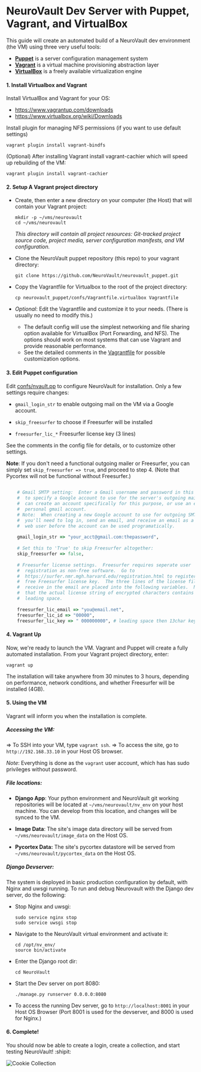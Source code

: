 # NeuroVault Dev Server with Puppet, Vagrant, and VirtualBox
This guide will create an automated build of a NeuroVault dev environment (the VM) using three very useful tools:

+ **[Puppet](http://puppetlabs.com/puppet/what-is-puppet)** is a server configuration management system
+ **[Vagrant](http://vagrantup.com)** is a virtual machine provisioning abstraction layer
+ **[VirtualBox](https://www.virtualbox.org/)** is a freely available virtualization engine

#### 1. Install Virtualbox and Vagrant
Install VirtualBox and Vagrant for your OS:

+ https://www.vagrantup.com/downloads
+ https://www.virtualbox.org/wiki/Downloads

Install plugin for managing NFS permissions (if you want to use default settings)

   ```
   vagrant plugin install vagrant-bindfs
   ```

(Optional) After installing Vagrant install vagrant-cachier which will speed up rebuilding of the VM:

   ```
   vagrant plugin install vagrant-cachier
   ```

#### 2. Setup A Vagrant project directory
+ Create, then enter a new directory on your computer (the Host) that will contain your Vagrant project:

    ```
    mkdir -p ~/vms/neurovault
    cd ~/vms/neurovault
    ```

    _This directory will contain all project resources:  Git-tracked project source code, project media, server configuration manifests, and VM configuration._

+ Clone the NeuroVault puppet repository (this repo) to your vagrant directory:

    ```
    git clone https://github.com/NeuroVault/neurovault_puppet.git
    ```

+ Copy the Vagrantfile for Virtualbox to the root of the project directory:

    ```
    cp neurovault_puppet/confs/Vagrantfile.virtualbox Vagrantfile
    ```

+ _Optional_: Edit the Vagrantfile and customize it to your needs.  (There is usually no need to modify this.)
    -  The default config will use the simplest networking and file sharing option available for VirtualBox (Port Forwarding, and NFS).  The options should work on most systems that can use Vagrant and provide reasonable performance.
    - See the detailed comments in the [Vagrantfile](../confs/Vagrantfile.virtualbox) for possible customization options.

#### 3. Edit Puppet configuration

Edit [confs/nvault.pp](../confs/nvault.pp) to configure NeuroVault for installation.  Only a few settings require changes:

- `gmail_login_str`    to enable outgoing mail on the VM via a Google account.

- `skip_freesurfer`    to choose if Freesurfer will be installed

- `freesurfer_lic_*`    Freesurfer license key (3 lines)
 
See the comments in the config file for details, or to customize other settings.

__Note__:  If you don't need a functional outgoing mailer or Freesurfer, you can simply set `skip_freesurfer => true`, and proceed to step 4.  (Note that Pycortex will not be functional without Freesurfer.)


```ruby
    
    # Gmail SMTP setting:  Enter a Gmail username and password in this format
    #  to specify a Google account to use for the server's outgoing mail.  You
    #  can create an account specifically for this purpose, or use an existing
    #  personal gmail account.
    # Note:  When creating a new Google account to use for outgoing SMTP,
    #  you'll need to log in, send an email, and receive an email as a normal
    #  web user before the account can be used programatically.
    
    gmail_login_str => "your_acct@gmail.com:thepassword",
    
    # Set this to 'True' to skip Freesurfer altogether:
    skip_freesurfer => false,
    
    # Freesurfer license settings.  Freesurfer requires seperate user
    #  registration as non-free software.  Go to
    #  https://surfer.nmr.mgh.harvard.edu/registration.html to register for a
    #  free Freesurfer license key.  The three lines of the license file you
    #  receive in the email are placed into the following variables.  Note
    #  that the actual license string of encrypted characters contains a
    #  leading space.
    
    freesurfer_lic_email => "you@email.net",
    freesurfer_lic_id => "00000",
    freesurfer_lic_key => " 000000000", # leading space then 13char key

```


#### 4. Vagrant Up
Now, we're ready to launch the VM.  Vagrant and Puppet will create a fully automated installation.  From your Vagrant project directory, enter:

    vagrant up

The installation will take anywhere from 30 minutes to 3 hours, depending on performance, network conditions, and whether Freesurfer will be installed (4GB).

#### 5. Using the VM

Vagrant will inform you when the installation is complete.

##### Accessing the VM:

=> To SSH into your VM, type `vagrant ssh`.
=> To access the site, go to `http://192.168.33.10` in your Host OS browser.

_Note_: Everything is done as the `vagrant` user account, which has has sudo privileges without password.  

##### File locations:

+ **Django App**: Your python environment and NeuroVault git working repositories will be located at `~/vms/neurovault/nv_env` on your host machine.  You can develop from this location, and changes will be synced to the VM.

+ **Image Data**:  The site's image data directory will be served from `~/vms/neurovault/image_data` on the Host OS.

+ **Pycortex Data:** The site's pycortex datastore will be served from `~/vms/neurovault/pycortex_data` on the Host OS.  


##### Django Devserver:
The system is deployed in basic production configuration by default, with Nginx and uwsgi running.  To run and debug Neurovault with the Django dev server, do the following:

+ Stop Nginx and uwsgi:

    ```
    sudo service nginx stop
    sudo service uwsgi stop
    ```

+ Navigate to the NeuroVault virtual environment and activate it:

    ```
    cd /opt/nv_env/
    source bin/activate
    ```

+ Enter the Django root dir:

    ```
    cd NeuroVault
    ```

+ Start the Dev server on port 8080:

    ```
    ./manage.py runserver 0.0.0.0:8080
    ```

+ To access the running Dev server, go to `http://localhost:8001` in your Host OS Browser (Port 8001 is used for the devserver, and 8000 is used for Nginx.)

#### 6. Complete!
You should now be able to create a login, create a collection, and start testing NeuroVault! :shipit:

![Cookie Collection](img/neurocookie.png "Cookies!")

